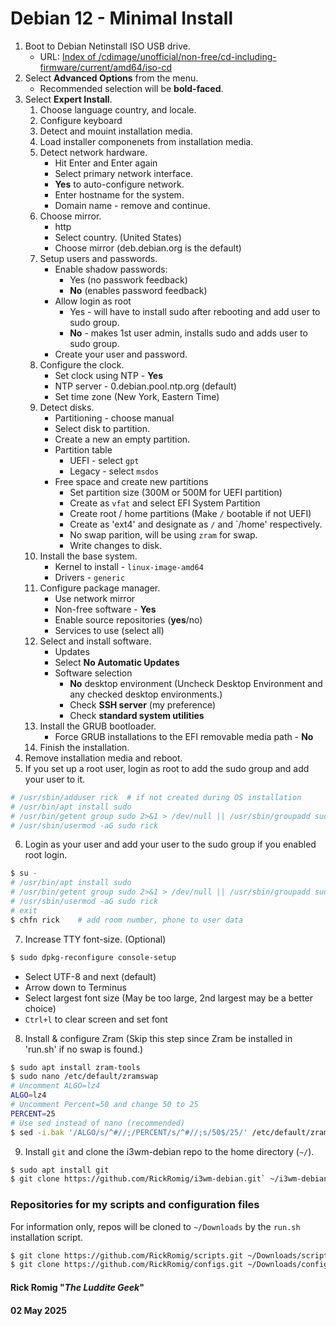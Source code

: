 # Debian 12 - Minimal Install
1. Boot to Debian Netinstall ISO USB drive.
   - URL: [Index of /cdimage/unofficial/non-free/cd-including-firmware/current/amd64/iso-cd](https://cdimage.debian.org/cdimage/unofficial/non-free/cd-including-firmware/current/amd64/iso-cd/)
2. Select **Advanced Options** from the menu.
   - Recommended selection will be **bold-faced**.
3. Select **Expert Install**.
   1. Choose language country, and locale.
   2. Configure keyboard
   3. Detect and mouint installation media.
   4. Load installer componenets from installation media.
   5. Detect network hardware.
      - Hit Enter and Enter again
      - Select primary network interface.
      - **Yes** to auto-configure network.
      - Enter hostname for the system.
      - Domain name - remove and continue.
   6. Choose mirror.
      - http
      - Select country. (United States)
      - Choose mirror (deb.debian.org is the default)
   7. Setup users and passwords.
      - Enable shadow passwords:
        - Yes (no passwork feedback)
        - **No** (enables password feedback)
      - Allow login as root
        - Yes - will have to install sudo after rebooting and add user to sudo group.
        - **No** - makes 1st user admin, installs sudo and adds user to sudo group.
      - Create your user and password.
   8. Configure the clock.
      - Set clock using NTP - **Yes**
      - NTP server - 0.debian.pool.ntp.org (default)
      - Set time zone (New York, Eastern Time)
   9. Detect disks.
      - Partitioning - choose manual
      - Select disk to partition.
      - Create a new an empty partition.
      - Partition table
        - UEFI - select `gpt`
        - Legacy - select `msdos`
      - Free space and create new partitions
        - Set partition size (300M or 500M for UEFI partition)
        - Create as `vfat` and select EFI System Partition
        - Create root / home partitions (Make `/` bootable if not UEFI)
        - Create as 'ext4' and designate as `/` and `/home' respectively.
        - No swap parition, will be using `zram` for swap.
        - Write changes to disk.
   10. Install the base system.
       - Kernel to install - `linux-image-amd64`
       - Drivers - `generic`
   11. Configure package manager.
       - Use network mirror
       - Non-free software - **Yes**
       - Enable source repositories (**yes**/no)
       - Services to use (select all)
   12. Select and install software.
       - Updates
       - Select **No Automatic Updates**
       - Software selection
         - **No** desktop environment (Uncheck Desktop Environment and any checked desktop environments.)
         - Check **SSH server** (my preference)
         - Check **standard system utilities**
   13. Install the GRUB bootloader.
       - Force GRUB installations to the EFI removable media path - **No**
   14. Finish the installation.
4. Remove installation media and reboot.
5. If you set up a root user, login as root to add the sudo group and add your user to it.
```bash
# /usr/sbin/adduser rick  # if not created during OS installation
# /usr/bin/apt install sudo
# /usr/bin/getent group sudo 2>&1 > /dev/null || /usr/sbin/groupadd sudo
# /usr/sbin/usermod -aG sudo rick
```
6. Login as your user and add your user to the sudo group if you enabled root login.
```bash
$ su -
# /usr/bin/apt install sudo
# /usr/bin/getent group sudo 2>&1 > /dev/null || /usr/sbin/groupadd sudo
# /usr/sbin/usermod -aG sudo rick
# exit
$ chfn rick    # add room number, phone to user data
 ```
7. Increase TTY font-size. (Optional)
```bash
$ sudo dpkg-reconfigure console-setup
```
   - Select UTF-8 and next (default)
   - Arrow down to Terminus
   - Select largest font size (May be too large, 2nd largest may be a better choice)
   - `Ctrl+l` to clear screen and set font
8. Install & configure Zram (Skip this step since Zram be installed in 'run.sh' if no swap is found.)
```bash
$ sudo apt install zram-tools
$ sudo nano /etc/default/zramswap
# Uncomment ALGO=lz4
ALGO=lz4
# Uncomment Percent=50 and change 50 to 25
PERCENT=25
# Use sed instead of nano (recommended)
$ sed -i.bak '/ALGO/s/^#//;/PERCENT/s/^#//;s/50$/25/' /etc/default/zramswap
```
9. Install `git` and clone the i3wm-debian repo to the home directory (`~/`).
```bash
$ sudo apt install git
$ git clone https://github.com/RickRomig/i3wm-debian.git` ~/i3wm-debian
```
### Repositories for my scripts and configuration files
For information only, repos will be cloned to `~/Downloads` by the `run.sh` installation script.
```bash
$ git clone https://github.com/RickRomig/scripts.git ~/Downloads/scripts
$ git clone https://github.com/RickRomig/configs.git ~/Downloads/configs
```
#### Rick Romig "*The Luddite Geek*"
#### 02 May 2025
